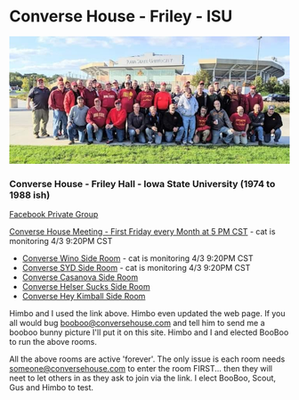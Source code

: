 # Converse House - Friley - ISU
![images/ConverseHouse2019](./images/ConverseHouse2019.jpg)

### Converse House - Friley Hall - Iowa State University (1974 to 1988 ish)

[Facebook Private Group](https://www.facebook.com/groups/90560379326)

[Converse House Meeting - First Friday every Month at 5 PM CST](https://meet.google.com/efv-bzzx-pqa) - cat is monitoring 4/3 9:20PM CST

- [Converse Wino Side Room](https://meet.google.com/mwv-rqcn-zpo) - cat is monitoring 4/3 9:20PM CST
- [Converse SYD Side Room](https://meet.google.com/xfz-ccbf-bst) - cat is monitoring 4/3 9:20PM CST
- [Converse Casanova Side Room](https://meet.google.com/fut-vyth-gvn)
- [Converse Helser Sucks Side Room](https://meet.google.com/ejn-bqcf-bnv)
- [Converse Hey Kimball Side Room](https://meet.google.com/dqx-daam-epj)

Himbo and I used the link above.  Himbo even updated the web page.  If you all would bug booboo@conversehouse.com and tell him to send me a booboo bunny picture I'll put it on this site.  Himbo and I and elected BooBoo to run the above rooms.

All the above rooms are active 'forever'.  The only issue is each room needs someone@conversehouse.com to enter the room FIRST... then they will neet to let others in as they ask to join via the link.  I elect BooBoo, Scout, Gus and Himbo to test.

<!-- https://docs.google.com/spreadsheets/d/1NTEQ1UdXy6wQKE9g0B5103gNagsG2b1LZgD4TrocEcs/edit#gid=998356282 -->
